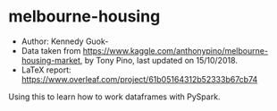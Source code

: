 # melbourne-housing
- Author: Kennedy Guok-
- Data taken from https://www.kaggle.com/anthonypino/melbourne-housing-market, by Tony Pino, last updated on 15/10/2018.
- LaTeX report: https://www.overleaf.com/project/61b05164312b52333b67cb74

Using this to learn how to work dataframes with PySpark.
